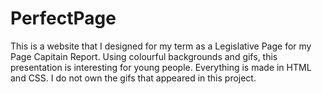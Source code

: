 # PerfectPage
This is a website that I designed for my term as a Legislative Page for my Page Capitain Report. 
Using colourful backgrounds and gifs, this presentation is interesting for young people. 
Everything is made in HTML and CSS. 
I do not own the gifs that appeared in this project.

